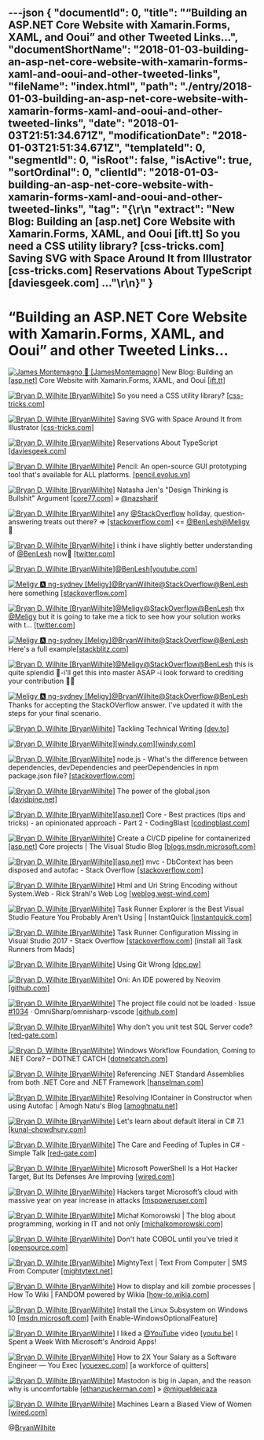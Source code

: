 ---json
{
  "documentId": 0,
  "title": "“Building an ASP.NET Core Website with Xamarin.Forms, XAML, and Ooui” and other Tweeted Links…",
  "documentShortName": "2018-01-03-building-an-asp-net-core-website-with-xamarin-forms-xaml-and-ooui-and-other-tweeted-links",
  "fileName": "index.html",
  "path": "./entry/2018-01-03-building-an-asp-net-core-website-with-xamarin-forms-xaml-and-ooui-and-other-tweeted-links",
  "date": "2018-01-03T21:51:34.671Z",
  "modificationDate": "2018-01-03T21:51:34.671Z",
  "templateId": 0,
  "segmentId": 0,
  "isRoot": false,
  "isActive": true,
  "sortOrdinal": 0,
  "clientId": "2018-01-03-building-an-asp-net-core-website-with-xamarin-forms-xaml-and-ooui-and-other-tweeted-links",
  "tag": "{\r\n  \"extract\": \"New Blog: Building an [asp.net] Core Website with Xamarin.Forms, XAML, and Ooui [ift.tt] So you need a CSS utility library? [css-tricks.com] Saving SVG with Space Around It from Illustrator [css-tricks.com] Reservations About TypeScript [daviesgeek.com] ...\"\r\n}"
}
---

# “Building an ASP.NET Core Website with Xamarin.Forms, XAML, and Ooui” and other Tweeted Links…

[<img alt="James Montemagno 🙈 [JamesMontemagno]" src="https://songhay.blob.core.windows.net/shared-social-twitter/JamesMontemagno.jpg">](http://montemagno.com/ "James Montemagno 🙈 [JamesMontemagno]") New Blog: Building an [[asp.net]](http://ASP.NET) Core Website with Xamarin.Forms, XAML, and Ooui [[ift.tt]](http://ift.tt/2EHhT0f)

[<img alt="Bryan D. Wilhite [BryanWilhite]" src="https://songhay.blob.core.windows.net/shared-social-twitter/BryanWilhite.jpeg">](http://songhayblog.azurewebsites.net/ "Bryan D. Wilhite [BryanWilhite]") So you need a CSS utility library? [[css-tricks.com]](https://css-tricks.com/need-css-utility-library/)

[<img alt="Bryan D. Wilhite [BryanWilhite]" src="https://songhay.blob.core.windows.net/shared-social-twitter/BryanWilhite.jpeg">](http://songhayblog.azurewebsites.net/ "Bryan D. Wilhite [BryanWilhite]") Saving SVG with Space Around It from Illustrator [[css-tricks.com]](https://css-tricks.com/saving-svg-space-around-illustrator/)

[<img alt="Bryan D. Wilhite [BryanWilhite]" src="https://songhay.blob.core.windows.net/shared-social-twitter/BryanWilhite.jpeg">](http://songhayblog.azurewebsites.net/ "Bryan D. Wilhite [BryanWilhite]") Reservations About TypeScript [[daviesgeek.com]](https://daviesgeek.com/2017/08/reservations-about-typescript/)

[<img alt="Bryan D. Wilhite [BryanWilhite]" src="https://songhay.blob.core.windows.net/shared-social-twitter/BryanWilhite.jpeg">](http://songhayblog.azurewebsites.net/ "Bryan D. Wilhite [BryanWilhite]") Pencil: An open-source GUI prototyping tool that's available for ALL platforms. [[pencil.evolus.vn]](https://pencil.evolus.vn/)

[<img alt="Bryan D. Wilhite [BryanWilhite]" src="https://songhay.blob.core.windows.net/shared-social-twitter/BryanWilhite.jpeg">](http://songhayblog.azurewebsites.net/ "Bryan D. Wilhite [BryanWilhite]") Natasha Jen's "Design Thinking is Bullshit" Argument [[core77.com]](http://www.core77.com/posts/68499/Natasha-Jens-Design-Thinking-is-Bullshit-Argument) » [@nazsharif](http://twitter.com/nazsharif)

[<img alt="Bryan D. Wilhite [BryanWilhite]" src="https://songhay.blob.core.windows.net/shared-social-twitter/BryanWilhite.jpeg">](http://songhayblog.azurewebsites.net/ "Bryan D. Wilhite [BryanWilhite]") any [@StackOverflow](http://twitter.com/StackOverflow) holiday, question-answering treats out there? => [[stackoverflow.com]](https://stackoverflow.com/questions/47917540/rxjs-and-angular-io-an-observablearrayt-where-t-contains-an-observable-arra) <= [@BenLesh](http://twitter.com/BenLesh)[@Meligy](http://twitter.com/Meligy) 🤠

[<img alt="Bryan D. Wilhite [BryanWilhite]" src="https://songhay.blob.core.windows.net/shared-social-twitter/BryanWilhite.jpeg">](http://songhayblog.azurewebsites.net/ "Bryan D. Wilhite [BryanWilhite]") i think i have slightly better understanding of [@BenLesh](http://twitter.com/BenLesh) now🤠 [[twitter.com]](https://twitter.com/BryanWilhite/status/943752136378130433/photo/1)

[<img alt="Bryan D. Wilhite [BryanWilhite]" src="https://songhay.blob.core.windows.net/shared-social-twitter/BryanWilhite.jpeg">](http://songhayblog.azurewebsites.net/ "Bryan D. Wilhite [BryanWilhite]")[@BenLesh](http://twitter.com/BenLesh)[[youtube.com]](https://www.youtube.com/watch?v=Yt7fS4YeQ3U)

[<img alt="Meligy 🅰️ ng-sydney [Meligy]" src="https://songhay.blob.core.windows.net/shared-social-twitter/Meligy.jpeg">](https://www.gurustop.net/ "Meligy 🅰️ ng-sydney [Meligy]")[@BryanWilhite](http://twitter.com/BryanWilhite)[@StackOverflow](http://twitter.com/StackOverflow)[@BenLesh](http://twitter.com/BenLesh) here something [[stackoverflow.com]](https://stackoverflow.com/a/47960129/146656)

[<img alt="Bryan D. Wilhite [BryanWilhite]" src="https://songhay.blob.core.windows.net/shared-social-twitter/BryanWilhite.jpeg">](http://songhayblog.azurewebsites.net/ "Bryan D. Wilhite [BryanWilhite]")[@Meligy](http://twitter.com/Meligy)[@StackOverflow](http://twitter.com/StackOverflow)[@BenLesh](http://twitter.com/BenLesh) thx [@Meligy](http://twitter.com/Meligy) but it is going to take me a tick to see how your solution works with t… [[twitter.com]](https://twitter.com/i/web/status/945068106417815552)

[<img alt="Meligy 🅰️ ng-sydney [Meligy]" src="https://songhay.blob.core.windows.net/shared-social-twitter/Meligy.jpeg">](https://www.gurustop.net/ "Meligy 🅰️ ng-sydney [Meligy]")[@BryanWilhite](http://twitter.com/BryanWilhite)[@StackOverflow](http://twitter.com/StackOverflow)[@BenLesh](http://twitter.com/BenLesh) Here's a full example[[stackblitz.com]](https://stackblitz.com/edit/angular-19z4f1?embed=1&file=app/app.module.ts&hideExplorer=1&hideNavigation=1)

[<img alt="Bryan D. Wilhite [BryanWilhite]" src="https://songhay.blob.core.windows.net/shared-social-twitter/BryanWilhite.jpeg">](http://songhayblog.azurewebsites.net/ "Bryan D. Wilhite [BryanWilhite]")[@Meligy](http://twitter.com/Meligy)[@StackOverflow](http://twitter.com/StackOverflow)[@BenLesh](http://twitter.com/BenLesh) this is quite splendid 🧐-i'll get this into master ASAP -i look forward to crediting your contribution 🎁😇

[<img alt="Meligy 🅰️ ng-sydney [Meligy]" src="https://songhay.blob.core.windows.net/shared-social-twitter/Meligy.jpeg">](https://www.gurustop.net/ "Meligy 🅰️ ng-sydney [Meligy]")[@BryanWilhite](http://twitter.com/BryanWilhite)[@StackOverflow](http://twitter.com/StackOverflow)[@BenLesh](http://twitter.com/BenLesh) Thanks for accepting the StackOVerflow answer. I've updated it with the steps for your final scenario.

[<img alt="Bryan D. Wilhite [BryanWilhite]" src="https://songhay.blob.core.windows.net/shared-social-twitter/BryanWilhite.jpeg">](http://songhayblog.azurewebsites.net/ "Bryan D. Wilhite [BryanWilhite]") Tackling Technical Writing [[dev.to]](https://dev.to/alainakafkes/tackling-technical-writing)

[<img alt="Bryan D. Wilhite [BryanWilhite]" src="https://songhay.blob.core.windows.net/shared-social-twitter/BryanWilhite.jpeg">](http://songhayblog.azurewebsites.net/ "Bryan D. Wilhite [BryanWilhite]")[[windy.com]](http://Windy.com)[[windy.com]](https://www.windy.com/)

[<img alt="Bryan D. Wilhite [BryanWilhite]" src="https://songhay.blob.core.windows.net/shared-social-twitter/BryanWilhite.jpeg">](http://songhayblog.azurewebsites.net/ "Bryan D. Wilhite [BryanWilhite]") node.js - What's the difference between dependencies, devDependencies and peerDependencies in npm package.json file? [[stackoverflow.com]](https://stackoverflow.com/questions/18875674/whats-the-difference-between-dependencies-devdependencies-and-peerdependencies)

[<img alt="Bryan D. Wilhite [BryanWilhite]" src="https://songhay.blob.core.windows.net/shared-social-twitter/BryanWilhite.jpeg">](http://songhayblog.azurewebsites.net/ "Bryan D. Wilhite [BryanWilhite]") The power of the global.json [[davidpine.net]](http://davidpine.net/blog/the-global-json/)

[<img alt="Bryan D. Wilhite [BryanWilhite]" src="https://songhay.blob.core.windows.net/shared-social-twitter/BryanWilhite.jpeg">](http://songhayblog.azurewebsites.net/ "Bryan D. Wilhite [BryanWilhite]")[[asp.net]](http://ASP.NET) Core - Best practices (tips and tricks) - an opinionated approach - Part 2 - CodingBlast [[codingblast.com]](https://codingblast.com/asp-net-core-best-practices-2/)

[<img alt="Bryan D. Wilhite [BryanWilhite]" src="https://songhay.blob.core.windows.net/shared-social-twitter/BryanWilhite.jpeg">](http://songhayblog.azurewebsites.net/ "Bryan D. Wilhite [BryanWilhite]") Create a CI/CD pipeline for containerized [[asp.net]](http://ASP.NET) Core projects | The Visual Studio Blog [[blogs.msdn.microsoft.com]](https://blogs.msdn.microsoft.com/visualstudio/2017/08/22/create-a-cicd-pipeline-for-containerized-asp-net-core-projects/)

[<img alt="Bryan D. Wilhite [BryanWilhite]" src="https://songhay.blob.core.windows.net/shared-social-twitter/BryanWilhite.jpeg">](http://songhayblog.azurewebsites.net/ "Bryan D. Wilhite [BryanWilhite]")[[asp.net]](http://asp.net) mvc - DbContext has been disposed and autofac - Stack Overflow [[stackoverflow.com]](https://stackoverflow.com/questions/14919543/dbcontext-has-been-disposed-and-autofac)

[<img alt="Bryan D. Wilhite [BryanWilhite]" src="https://songhay.blob.core.windows.net/shared-social-twitter/BryanWilhite.jpeg">](http://songhayblog.azurewebsites.net/ "Bryan D. Wilhite [BryanWilhite]") Html and Uri String Encoding without System.Web - Rick Strahl's Web Log [[weblog.west-wind.com]](https://weblog.west-wind.com/posts/2009/Feb/05/Html-and-Uri-String-Encoding-without-SystemWeb)

[<img alt="Bryan D. Wilhite [BryanWilhite]" src="https://songhay.blob.core.windows.net/shared-social-twitter/BryanWilhite.jpeg">](http://songhayblog.azurewebsites.net/ "Bryan D. Wilhite [BryanWilhite]") Task Runner Explorer is the Best Visual Studio Feature You Probably Aren’t Using | InstantQuick [[instantquick.com]](http://www.instantquick.com/index.php/task-runner-explorer-is-the-best-visual-studio-feature-you-probably-arent-using?c=elumenotion-blog-archive/random-whatnot)

[<img alt="Bryan D. Wilhite [BryanWilhite]" src="https://songhay.blob.core.windows.net/shared-social-twitter/BryanWilhite.jpeg">](http://songhayblog.azurewebsites.net/ "Bryan D. Wilhite [BryanWilhite]") Task Runner Configuration Missing in Visual Studio 2017 - Stack Overflow [[stackoverflow.com]](https://stackoverflow.com/questions/42674832/task-runner-configuration-missing-in-visual-studio-2017) [install all Task Runners from Mads]

[<img alt="Bryan D. Wilhite [BryanWilhite]" src="https://songhay.blob.core.windows.net/shared-social-twitter/BryanWilhite.jpeg">](http://songhayblog.azurewebsites.net/ "Bryan D. Wilhite [BryanWilhite]") Using Git Wrong [[dpc.pw]](https://dpc.pw/blog/2017/08/youre-using-git-wrong/)

[<img alt="Bryan D. Wilhite [BryanWilhite]" src="https://songhay.blob.core.windows.net/shared-social-twitter/BryanWilhite.jpeg">](http://songhayblog.azurewebsites.net/ "Bryan D. Wilhite [BryanWilhite]") Oni: An IDE powered by Neovim [[github.com]](https://github.com/extr0py/oni)

[<img alt="Bryan D. Wilhite [BryanWilhite]" src="https://songhay.blob.core.windows.net/shared-social-twitter/BryanWilhite.jpeg">](http://songhayblog.azurewebsites.net/ "Bryan D. Wilhite [BryanWilhite]") The project file could not be loaded · Issue [#1034](http://twitter.com/search?q=%231034) · OmniSharp/omnisharp-vscode [[github.com]](https://github.com/OmniSharp/omnisharp-vscode/issues/1034)

[<img alt="Bryan D. Wilhite [BryanWilhite]" src="https://songhay.blob.core.windows.net/shared-social-twitter/BryanWilhite.jpeg">](http://songhayblog.azurewebsites.net/ "Bryan D. Wilhite [BryanWilhite]") Why don't you unit test SQL Server code? [[red-gate.com]](http://www.red-gate.com/blog/building/dont-unit-test-sql-server-code)

[<img alt="Bryan D. Wilhite [BryanWilhite]" src="https://songhay.blob.core.windows.net/shared-social-twitter/BryanWilhite.jpeg">](http://songhayblog.azurewebsites.net/ "Bryan D. Wilhite [BryanWilhite]") Windows Workflow Foundation, Coming to .NET Core? – DOTNET CATCH [[dotnetcatch.com]](http://www.dotnetcatch.com/2017/01/27/windows-workflow-foundation-coming-to-net-core/)

[<img alt="Bryan D. Wilhite [BryanWilhite]" src="https://songhay.blob.core.windows.net/shared-social-twitter/BryanWilhite.jpeg">](http://songhayblog.azurewebsites.net/ "Bryan D. Wilhite [BryanWilhite]") Referencing .NET Standard Assemblies from both .NET Core and .NET Framework [[hanselman.com]](https://www.hanselman.com/blog/ReferencingNETStandardAssembliesFromBothNETCoreAndNETFramework.aspx)

[<img alt="Bryan D. Wilhite [BryanWilhite]" src="https://songhay.blob.core.windows.net/shared-social-twitter/BryanWilhite.jpeg">](http://songhayblog.azurewebsites.net/ "Bryan D. Wilhite [BryanWilhite]") Resolving IContainer in Constructor when using Autofac | Amogh Natu's Blog [[amoghnatu.net]](https://amoghnatu.net/2017/06/03/resolving-icontainer-in-constructor-when-using-autofac/)

[<img alt="Bryan D. Wilhite [BryanWilhite]" src="https://songhay.blob.core.windows.net/shared-social-twitter/BryanWilhite.jpeg">](http://songhayblog.azurewebsites.net/ "Bryan D. Wilhite [BryanWilhite]") Let's learn about default literal in C# 7.1 [[kunal-chowdhury.com]](http://www.kunal-chowdhury.com/2017/08/default-literal-in-csharp-7.1.html#43iqI2PpESzXYZDt.97)

[<img alt="Bryan D. Wilhite [BryanWilhite]" src="https://songhay.blob.core.windows.net/shared-social-twitter/BryanWilhite.jpeg">](http://songhayblog.azurewebsites.net/ "Bryan D. Wilhite [BryanWilhite]") The Care and Feeding of Tuples in C# - Simple Talk [[red-gate.com]](https://www.red-gate.com/simple-talk/dotnet/c-programming/care-feeding-tuples-c/)

[<img alt="Bryan D. Wilhite [BryanWilhite]" src="https://songhay.blob.core.windows.net/shared-social-twitter/BryanWilhite.jpeg">](http://songhayblog.azurewebsites.net/ "Bryan D. Wilhite [BryanWilhite]") Microsoft PowerShell Is a Hot Hacker Target, But Its Defenses Are Improving [[wired.com]](https://www.wired.com/story/microsoft-powershell-security/)

[<img alt="Bryan D. Wilhite [BryanWilhite]" src="https://songhay.blob.core.windows.net/shared-social-twitter/BryanWilhite.jpeg">](http://songhayblog.azurewebsites.net/ "Bryan D. Wilhite [BryanWilhite]") Hackers target Microsoft’s cloud with massive year on year increase in attacks [[mspoweruser.com]](https://mspoweruser.com/hackers-target-microsofts-cloud-with-massive-year-on-year-increase-in-attacks/)

[<img alt="Bryan D. Wilhite [BryanWilhite]" src="https://songhay.blob.core.windows.net/shared-social-twitter/BryanWilhite.jpeg">](http://songhayblog.azurewebsites.net/ "Bryan D. Wilhite [BryanWilhite]") Michał Komorowski | The blog about programming, working in IT and not only [[michalkomorowski.com]](http://www.michalkomorowski.com/2017/08/jsonnet-also-tricked-me.html)

[<img alt="Bryan D. Wilhite [BryanWilhite]" src="https://songhay.blob.core.windows.net/shared-social-twitter/BryanWilhite.jpeg">](http://songhayblog.azurewebsites.net/ "Bryan D. Wilhite [BryanWilhite]") Don't hate COBOL until you've tried it [[opensource.com]](https://opensource.com/article/17/8/what-about-cobol)

[<img alt="Bryan D. Wilhite [BryanWilhite]" src="https://songhay.blob.core.windows.net/shared-social-twitter/BryanWilhite.jpeg">](http://songhayblog.azurewebsites.net/ "Bryan D. Wilhite [BryanWilhite]") MightyText | Text From Computer | SMS From Computer [[mightytext.net]](https://mightytext.net/)

[<img alt="Bryan D. Wilhite [BryanWilhite]" src="https://songhay.blob.core.windows.net/shared-social-twitter/BryanWilhite.jpeg">](http://songhayblog.azurewebsites.net/ "Bryan D. Wilhite [BryanWilhite]") How to display and kill zombie processes | How To Wiki | FANDOM powered by Wikia [[how-to.wikia.com]](http://how-to.wikia.com/wiki/How_to_display_and_kill_zombie_processes)

[<img alt="Bryan D. Wilhite [BryanWilhite]" src="https://songhay.blob.core.windows.net/shared-social-twitter/BryanWilhite.jpeg">](http://songhayblog.azurewebsites.net/ "Bryan D. Wilhite [BryanWilhite]") Install the Linux Subsystem on Windows 10 [[msdn.microsoft.com]](https://msdn.microsoft.com/en-us/commandline/wsl/install_guide) [with Enable-WindowsOptionalFeature]

[<img alt="Bryan D. Wilhite [BryanWilhite]" src="https://songhay.blob.core.windows.net/shared-social-twitter/BryanWilhite.jpeg">](http://songhayblog.azurewebsites.net/ "Bryan D. Wilhite [BryanWilhite]") I liked a [@YouTube](http://twitter.com/YouTube) video [[youtu.be]](http://youtu.be/-gfl_PH2gYg?a) I Spent a Week With Microsoft's Android Apps!

[<img alt="Bryan D. Wilhite [BryanWilhite]" src="https://songhay.blob.core.windows.net/shared-social-twitter/BryanWilhite.jpeg">](http://songhayblog.azurewebsites.net/ "Bryan D. Wilhite [BryanWilhite]") How to 2X Your Salary as a Software Engineer — You Exec [[youexec.com]](http://youexec.com/articles/how-to-2x-your-salary-as-a-software-engineer) [a workforce of quitters]

[<img alt="Bryan D. Wilhite [BryanWilhite]" src="https://songhay.blob.core.windows.net/shared-social-twitter/BryanWilhite.jpeg">](http://songhayblog.azurewebsites.net/ "Bryan D. Wilhite [BryanWilhite]") Mastodon is big in Japan, and the reason why is uncomfortable [[ethanzuckerman.com]](http://www.ethanzuckerman.com/blog/2017/08/18/mastodon-is-big-in-japan-the-reason-why-is-uncomfortable/) » [@migueldeicaza](http://twitter.com/migueldeicaza)

[<img alt="Bryan D. Wilhite [BryanWilhite]" src="https://songhay.blob.core.windows.net/shared-social-twitter/BryanWilhite.jpeg">](http://songhayblog.azurewebsites.net/ "Bryan D. Wilhite [BryanWilhite]") Machines Learn a Biased View of Women [[wired.com]](https://www.wired.com/story/machines-taught-by-photos-learn-a-sexist-view-of-women/)

@[BryanWilhite](https://twitter.com/BryanWilhite)
